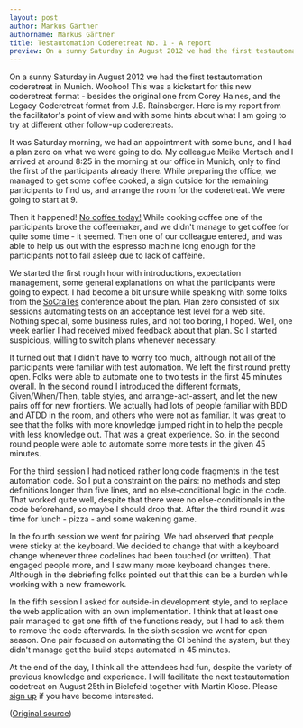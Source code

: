 ```yaml
---
layout: post
author: Markus Gärtner
authorname: Markus Gärtner
title: Testautomation Coderetreat No. 1 - A report
preview: On a sunny Saturday in August 2012 we had the first testautomation coderetreat in Munich. Woohoo! This was a kickstart for this new coderetreat format - besides the original one from Corey Haines, and the Legacy Coderetreat format from J.B. Rainsberger. Here is my report from the facilitator's point of view and with some hints about what I am going to try at different other follow-up coderetreats.
---
```

On a sunny Saturday in August 2012 we had the first testautomation coderetreat in Munich. Woohoo! This was a kickstart for this new coderetreat format - besides the original one from Corey Haines, and the Legacy Coderetreat format from J.B. Rainsberger. Here is my report from the facilitator's point of view and with some hints about what I am going to try at different other follow-up coderetreats.

It was Saturday morning, we had an appointment with some buns, and I had a plan zero on what we were going to do. My colleague Meike Mertsch and I arrived at around 8:25 in the morning at our office in Munich, only to find the first of the participants already there. While preparing the office, we managed to get some coffee cooked, a sign outside for the remaining participants to find us, and arrange the room for the coderetreat. We were going to start at 9.

Then it happened! [No coffee today!](http://cultivatecode.blogspot.de/2012/08/no-coffee-today-report-of-munich-0812.html) While cooking coffee one of the participants broke the coffeemaker, and we didn't manage to get coffee for quite some time - it seemed. Then one of our colleague entered, and was able to help us out with the espresso machine long enough for the participants not to fall asleep due to lack of caffeine.

We started the first rough hour with introductions, expectation management, some general explanations on what the participants were going to expect. I had become a bit unsure while speaking with some folks from the [SoCraTes](http://www.socrates-conference.de/) conference about the plan. Plan zero consisted of six sessions automating tests on an acceptance test level for a web site. Nothing special, some business rules, and not too boring, I hoped. Well, one week earlier I had received mixed feedback about that plan. So I started suspicious, willing to switch plans whenever necessary.

It turned out that I didn't have to worry too much, although not all of the participants were familiar with test automation. We left the first round pretty open. Folks were able to automate one to two tests in the first 45 minutes overall. In the second round I introduced the different formats, Given/When/Then, table styles, and arrange-act-assert, and let the new pairs off for new frontiers. We actually had lots of people familiar with BDD and ATDD in the room, and others who were not as familiar. It was great to see that the folks with more knowledge jumped right in to help the people with less knowledge out. That was a great experience. So, in the second round people were able to automate some more tests in the given 45 minutes.

For the third session I had noticed rather long code fragments in the test automation code. So I put a constraint on the pairs: no methods and step definitions longer than five lines, and no else-conditional logic in the code. That worked quite well, despite that there were no else-conditionals in the code beforehand, so maybe I should drop that. After the third round it was time for lunch - pizza - and some wakening game.

In the fourth session we went for pairing. We had observed that people were sticky at the keyboard. We decided to change that with a keyboard change whenever three codelines had been touched (or written). That engaged people more, and I saw many more keyboard changes there. Although in the debriefing folks pointed out that this can be a burden while working with a new framework.

In the fifth session I asked for outside-in development style, and to replace the web application with an own implementation. I think that at least one pair managed to get one fifth of the functions ready, but I had to ask them to remove the code afterwards. In the sixth session we went for open season. One pair focused on automating the CI behind the system, but they didn't manage get the build steps automated in 45 minutes.

At the end of the day, I think all the attendees had fun, despite the variety of previous knowledge and experience. I will facilitate the next testautomation codetreat on August 25th in Bielefeld together with Martin Klose. Please [sign up](http://testauto-coderetreat-bielefeld-eorg.eventbrite.com/) if you have become interested.

([Original source](http://www.shino.de/2012/08/13/testautomation-coderetreat-no-1-a-report/))